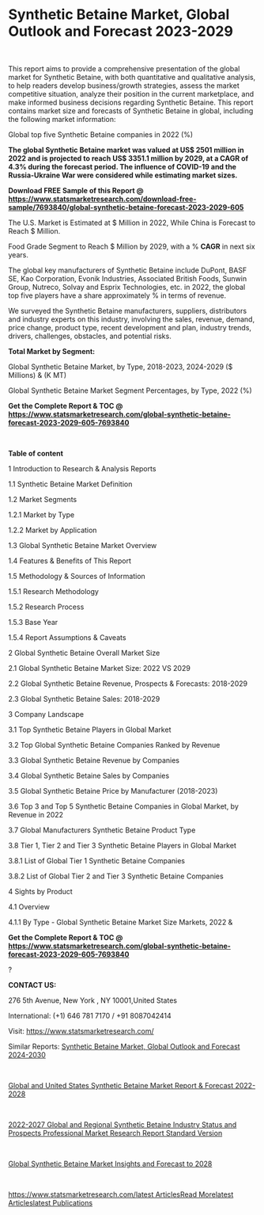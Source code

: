 <h1>Synthetic Betaine Market, Global Outlook and Forecast 2023-2029</h1><br/><p>This report aims to provide a comprehensive presentation of the global market for Synthetic Betaine, with both quantitative and qualitative analysis, to help readers develop business/growth strategies, assess the market competitive situation, analyze their position in the current marketplace, and make informed business decisions regarding Synthetic Betaine. This report contains market size and forecasts of Synthetic Betaine in global, including the following market information:</p>
 
 
 
 <p>Global top five Synthetic Betaine companies in 2022 (%)</p>
 
 
 
 <p><strong>The global Synthetic Betaine market was valued at US$ 2501 million in 2022 and is projected to reach US$ 3351.1 million by 2029, at a <strong>CAGR</strong> of 4.3% during the forecast period. The influence of COVID-19 and the Russia-Ukraine War were considered while estimating market sizes.</strong></p>
 
 
 
 <p><strong>Download FREE Sample of this Report @ <a href="https://www.statsmarketresearch.com/download-free-sample/7693840/global-synthetic-betaine-forecast-2023-2029-605">https://www.statsmarketresearch.com/download-free-sample/7693840/global-synthetic-betaine-forecast-2023-2029-605</a></strong></p>
 
 
 
 <p>The U.S. Market is Estimated at $ Million in 2022, While China is Forecast to Reach $ Million.</p>
 
 
 
 <p>Food Grade Segment to Reach $ Million by 2029, with a % <strong>CAGR</strong> in next six years.</p>
 
 
 
 <p>The global key manufacturers of Synthetic Betaine include DuPont, BASF SE, Kao Corporation, Evonik Industries, Associated British Foods, Sunwin Group, Nutreco, Solvay and Esprix Technologies, etc. in 2022, the global top five players have a share approximately % in terms of revenue.</p>
 
 
 
 <p>We surveyed the Synthetic Betaine manufacturers, suppliers, distributors and industry experts on this industry, involving the sales, revenue, demand, price change, product type, recent development and plan, industry trends, drivers, challenges, obstacles, and potential risks.</p>
 
 
 
 <p><strong>Total Market by Segment:</strong></p>
 
 
 
 <p>Global Synthetic Betaine Market, by Type, 2018-2023, 2024-2029 ($ Millions) & (K MT)</p>
 
 
 
 <p>Global Synthetic Betaine Market Segment Percentages, by Type, 2022 (%)</p>
 
 
 
 <div><b>Get the Complete Report & TOC @ <a href="https://www.statsmarketresearch.com/global-synthetic-betaine-forecast-2023-2029-605-7693840">https://www.statsmarketresearch.com/global-synthetic-betaine-forecast-2023-2029-605-7693840</a></b></div>
 
 
 
 <p><br />
 
 <b>Table of content</b></p>
 
 
 
 <p>1 Introduction to Research & Analysis Reports<br />
 
 1.1 Synthetic Betaine Market Definition<br />
 
 1.2 Market Segments<br />
 
 1.2.1 Market by Type<br />
 
 1.2.2 Market by Application<br />
 
 1.3 Global Synthetic Betaine Market Overview<br />
 
 1.4 Features & Benefits of This Report<br />
 
 1.5 Methodology & Sources of Information<br />
 
 1.5.1 Research Methodology<br />
 
 1.5.2 Research Process<br />
 
 1.5.3 Base Year<br />
 
 1.5.4 Report Assumptions & Caveats<br />
 
 2 Global Synthetic Betaine Overall Market Size<br />
 
 2.1 Global Synthetic Betaine Market Size: 2022 VS 2029<br />
 
 2.2 Global Synthetic Betaine Revenue, Prospects & Forecasts: 2018-2029<br />
 
 2.3 Global Synthetic Betaine Sales: 2018-2029<br />
 
 3 Company Landscape<br />
 
 3.1 Top Synthetic Betaine Players in Global Market<br />
 
 3.2 Top Global Synthetic Betaine Companies Ranked by Revenue<br />
 
 3.3 Global Synthetic Betaine Revenue by Companies<br />
 
 3.4 Global Synthetic Betaine Sales by Companies<br />
 
 3.5 Global Synthetic Betaine Price by Manufacturer (2018-2023)<br />
 
 3.6 Top 3 and Top 5 Synthetic Betaine Companies in Global Market, by Revenue in 2022<br />
 
 3.7 Global Manufacturers Synthetic Betaine Product Type<br />
 
 3.8 Tier 1, Tier 2 and Tier 3 Synthetic Betaine Players in Global Market<br />
 
 3.8.1 List of Global Tier 1 Synthetic Betaine Companies<br />
 
 3.8.2 List of Global Tier 2 and Tier 3 Synthetic Betaine Companies<br />
 
 4 Sights by Product<br />
 
 4.1 Overview<br />
 
 4.1.1 By Type - Global Synthetic Betaine Market Size Markets, 2022 &</p>
 
 
 
 <div><b>Get the Complete Report & TOC @ <a href="https://www.statsmarketresearch.com/global-synthetic-betaine-forecast-2023-2029-605-7693840">https://www.statsmarketresearch.com/global-synthetic-betaine-forecast-2023-2029-605-7693840</a></b></div>
 
 
 
 <p>? </p>
 
 
 
 <p><b>CONTACT US:</b><br />
 
 276 5th Avenue, New York , NY 10001,United States<br />
 
 International: (+1) 646 781 7170 / +91 8087042414<br />
 
 Visit: <a href="https://www.statsmarketresearch.com/">https://www.statsmarketresearch.com/</a><br />
 
 Similar Reports: <a href="https://www.statsmarketresearch.com/global-synthetic-betaine-forecast-2023-2029-605-7693840">Synthetic Betaine Market, Global Outlook and Forecast 2024-2030</a><br />
 
 <br />
 
 <a href="https://www.statsmarketresearch.com/global-synthetic-betaine-forecast-2023-2029-605-7693840">Global and United States Synthetic Betaine Market Report & Forecast 2022-2028</a><br />
 
 <br />
 
 <a href="https://www.statsmarketresearch.com/global-synthetic-betaine-forecast-2023-2029-605-7693840">2022-2027 Global and Regional Synthetic Betaine Industry Status and Prospects Professional Market Research Report Standard Version</a><br />
 
 <br />
 
 <a href="https://www.statsmarketresearch.com/global-synthetic-betaine-forecast-2023-2029-605-7693840">Global Synthetic Betaine Market Insights and Forecast to 2028</a><br />
 
 <br />
 
 <a href="https://gyeongbokgung.com">https://www.statsmarketresearch.com/</a><a href="https://hallyeomaritime.com">latest Articles</a><a href="https://jingwansa.com">Read More</a><a href="https://nguoiviet.jp/">latest Articles</a><a href="https://www.intelmarketresearch.com/">latest Publications</a></p>